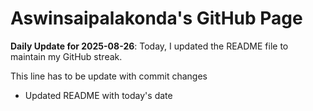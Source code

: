 # Aswinsaipalakonda's GitHub Page

**Daily Update for 2025-08-26**: Today, I updated the README file to maintain my GitHub streak.

This line has to be update with commit changes
 - Updated README with today's date
